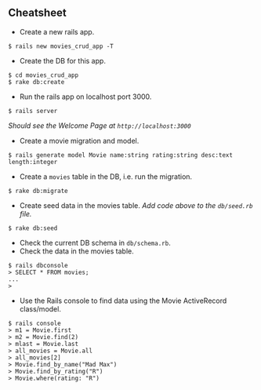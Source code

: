 ## Cheatsheet

* Create a new rails app.

```
$ rails new movies_crud_app -T 
```

* Create the DB for this app.

```
$ cd movies_crud_app
$ rake db:create
```

* Run the rails app on localhost port 3000.

```
$ rails server
```

_Should see the Welcome Page at `http://localhost:3000`_

* Create a movie migration and model.

```
$ rails generate model Movie name:string rating:string desc:text length:integer
```

* Create a `movies` table in the DB, i.e. run the migration.

```
$ rake db:migrate
```

* Create seed data in the movies table. _Add code above to the `db/seed.rb` file._

```
$ rake db:seed
```

* Check the current DB schema in `db/schema.rb`.
* Check the data in the movies table.

```
$ rails dbconsole
> SELECT * FROM movies;
...
> 
```

* Use the Rails console to find data using the Movie ActiveRecord class/model.

```
$ rails console
> m1 = Movie.first
> m2 = Movie.find(2)
> mlast = Movie.last
> all_movies = Movie.all
> all_movies[2]
> Movie.find_by_name("Mad Max")
> Movie.find_by_rating("R")
> Movie.where(rating: "R")
```

